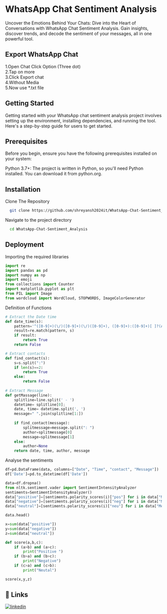 
# WhatsApp Chat Sentiment Analysis

Uncover the Emotions Behind Your Chats: Dive into the Heart of Conversations with WhatsApp Chat Sentiment Analysis. Gain insights, discover trends, and decode the sentiment of your messages, all in one powerful tool.



## Export WhatsApp Chat 
1.Open Chat Click Option (Three dot)  
2.Tap on more  
3.Click Export chat  
4.Without Media  
5.Now use *.txt file


## Getting Started
Getting started with your WhatsApp chat sentiment analysis project involves setting up the environment, installing dependencies, and running the tool. Here's a step-by-step guide for users to get started.
## Prerequisites 

Before you begin, ensure you have the following prerequisites installed on your system:

Python 3.7+: The project is written in Python, so you'll need Python installed. You can download it from python.org.
## Installation

Clone The Repository

```bash
  git clone https://github.com/shreyansh2024it/WhatsApp-Chat-Sentiment_Analysis/blob/82cf5a914a80107dc71ab382f99b9cfe97e44134/Sentiment_Analysis.ipynb
```
Navigate to the project directory
```bash
  cd WhatsApp-Chat-Sentiment_Analysis
```




    
## Deployment

Importing the required libraries

```python
import re
import pandas as pd
import numpy as np
import emoji
from collections import Counter
import matplotlib.pyplot as plt
from PIL import Image
from wordcloud import WordCloud, STOPWORDS, ImageColorGenerator
```
Definition of Functions
```python
# Extract the Date time
def date_time(s):
    pattern='^([0-9]+)(\/)([0-9]+)(\/)([0-9]+), ([0-9]+):([0-9]+)[ ]?(AM|PM|am|pm)? -'
    result=re.match(pattern, s)
    if result:
        return True
    return False 

# Extract contacts
def find_contact(s):
    s=s.split(":")
    if len(s)==2:
        return True
    else:
        return False
    
# Extract Message
def getMassage(line):
    splitline=line.split(' - ')
    datetime= splitline[0];
    date, time= datetime.split(', ')
    message=" ".join(splitline[1:])
    
    if find_contact(message):
        splitmessage=message.split(": ")
        author=splitmessage[0]
        message=splitmessage[1]
    else:
        author=None
    return date, time, author, message
```
Analyse the sentiments
```python
df=pd.DataFrame(data, columns=["Date", "Time", "contact", "Message"])
df['Date']=pd.to_datetime(df['Date'])

data=df.dropna()
from nltk.sentiment.vader import SentimentIntensityAnalyzer
sentiments=SentimentIntensityAnalyzer()
data["positive"]=[sentiments.polarity_scores(i)["pos"] for i in data["Message"]]
data["negative"]=[sentiments.polarity_scores(i)["neg"] for i in data["Message"]]
data["neutral"]=[sentiments.polarity_scores(i)["neu"] for i in data["Message"]]

data.head()

x=sum(data["positive"])
y=sum(data["negative"])
z=sum(data["neutral"])

def score(a,b,c):
    if (a>b) and (a>c):
        print("Positive ")
    if (b>a) and (b>c):
        print("Negative")
    if (c>a) and (c>b):
        print("Neutal")

score(x,y,z)

```





## 🔗 Links

[![linkedin](https://img.shields.io/badge/linkedin-0A66C2?style=for-the-badge&logo=linkedin&logoColor=white)](https://www.linkedin.com/in/shreyansh-tripathi-264157206/)


